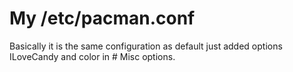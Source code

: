 # My /etc/pacman.conf 

Basically it is the same configuration as default just added options ILoveCandy and color in # Misc options.
